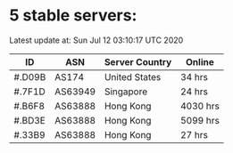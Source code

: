 # 5 stable servers:

Latest update at: Sun Jul 12 03:10:17 UTC 2020

| ID | ASN | Server Country | Online |
| -- | --- | -------------- | ------ |
| #.D09B | AS174 | United States | 34 hrs |
| #.7F1D | AS63949 | Singapore | 24 hrs |
| #.B6F8 | AS63888 | Hong Kong | 4030 hrs |
| #.BD3E | AS63888 | Hong Kong | 5099 hrs |
| #.33B9 | AS63888 | Hong Kong | 27 hrs |

